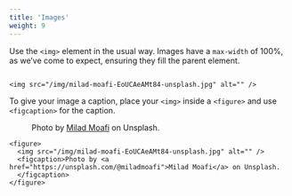 ```yaml
---
title: 'Images'
weight: 9
---
```


Use the `<img>` element in the usual way. Images have a `max-width` of 100%, as we’ve come to expect, ensuring they fill the parent element.

<img src="/img/milad-moafi-EoUCAeAMt84-unsplash.jpg" alt="" />

```
<img src="/img/milad-moafi-EoUCAeAMt84-unsplash.jpg" alt="" />
```

To give your image a caption, place your `<img>` inside a `<figure>` and use `<figcaption>` for the caption. 

<figure>
  <img src="/img/milad-moafi-EoUCAeAMt84-unsplash.jpg" alt="" />
  <figcaption>Photo by <a href="https://unsplash.com/@miladmoafi">Milad Moafi</a> on Unsplash.
  </figcaption>
</figure>

```
<figure>
  <img src="/img/milad-moafi-EoUCAeAMt84-unsplash.jpg" alt="" />
  <figcaption>Photo by <a href="https://unsplash.com/@miladmoafi">Milad Moafi</a> on Unsplash.
  </figcaption>
</figure>
```
